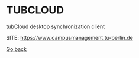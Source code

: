 # TUBCLOUD
 
 tubCloud desktop synchronization client
 
 SITE: https://www.campusmanagement.tu-berlin.de

 [Go back](https://portable-linux-apps.github.io/apps.html)
